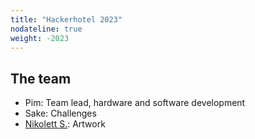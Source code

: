 ```yaml
---
title: "Hackerhotel 2023"
nodateline: true
weight: -2023
---
```


## The team

 - Pim: Team lead, hardware and software development
 - Sake: Challenges
 - [Nikolett S.](https://ankhaneko.art): Artwork

